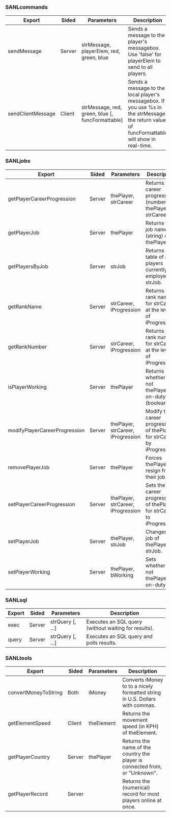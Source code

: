 ### SANLcommands
|Export|Sided|Parameters|Description|
|---|---|---|---|
|sendMessage|Server|strMessage, playerElem, red, green, blue|Sends a message to the player's messagebox. Use 'false' for playerElem to send to all players.|
|sendClientMessage|Client|strMessage, red, green, blue [, funcFormattable]|Sends a message to the local player's messagebox. If you use %s in the strMessage, the return value of funcFormattable will show in real-time.|

### SANLjobs
|Export|Sided|Parameters|Description|
|---|---|---|---|
|getPlayerCareerProgression|Server|thePlayer, strCareer|Returns the career progression (number) of thePlayer for strCareer.|
|getPlayerJob|Server|thePlayer|Returns the job name (string) of thePlayer.|
|getPlayersByJob|Server|strJob|Returns a table of all players currently employed as strJob.|
|getRankName|Server|strCareer, iProgression|Returns the rank name for strCareer at the level of iProgression.|
|getRankNumber|Server|strCareer, iProgression|Returns the rank number for strCareer at the level of iProgression.|
|isPlayerWorking|Server|thePlayer|Returns whether or not thePlayer is on-duty (boolean).|
|modifyPlayerCareerProgression|Server|thePlayer, strCareer, iProgression|Modify the career progression of thePlayer for strCareer by iProgresion.|
|removePlayerJob|Server|thePlayer|Forces thePlayer to resign from their job.|
|setPlayerCareerProgression|Server|thePlayer, strCareer, iProgression|Sets the career progression of thePlayer for strCareer to iProgression.|
|setPlayerJob|Server|thePlayer, strJob|Changes the job of thePlayer to strJob.|
|setPlayerWorking|Server|thePlayer, bWorking|Sets whether or not thePlayer is on-duty.|

### SANLsql
|Export|Sided|Parameters|Description|
|---|---|---|---|
|exec|Server|strQuery [, ...]|Executes an SQL query (without waiting for results).|
|query|Server|strQuery [, ...]|Executes an SQL query and polls results.|

### SANLtools
|Export|Sided|Parameters|Description|
|---|---|---|---|
|convertMoneyToString|Both|iMoney|Converts iMoney to to a nicely formatted string in U.S. Dollars with commas.|
|getElementSpeed|Client|theElement|Returns the movement speed (in KPH) of theElement.|
|getPlayerCountry|Server|thePlayer|Returns the name of the country the player is connected from, or "Unknown".|
|getPlayerRecord|Server||Returns the (numerical) record for most players online at once.|
